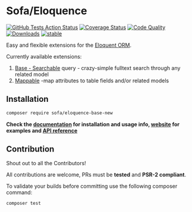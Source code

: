 # Sofa/Eloquence

[![GitHub Tests Action Status](https://github.com/jarektkaczyk/eloquence-base/workflows/Tests/badge.svg)](https://github.com/jarektkaczyk/eloquence-base/actions?query=workflow%3Atests+branch%3Amaster) [![Coverage Status](https://coveralls.io/repos/jarektkaczyk/eloquence-base/badge.svg)](https://coveralls.io/r/jarektkaczyk/eloquence-base) [![Code Quality](https://scrutinizer-ci.com/g/jarektkaczyk/eloquence-base/badges/quality-score.png)](https://scrutinizer-ci.com/g/jarektkaczyk/eloquence-base) [![Downloads](https://poser.pugx.org/sofa/eloquence-base/downloads)](https://packagist.org/packages/sofa/eloquence-base) [![stable](https://poser.pugx.org/sofa/eloquence-base/v/stable.svg)](https://packagist.org/packages/sofa/eloquence-base)

Easy and flexible extensions for the [Eloquent ORM](https://laravel.com/docs/eloquent).

Currently available extensions:

1. [Base - Searchable](https://github.com/jarektkaczyk/eloquence-base-new) query - crazy-simple fulltext search through any related model 
2. [Mappable](https://github.com/jarektkaczyk/eloquence-mappable-new) -map attributes to table fields and/or related models

## Installation

```bash
composer require sofa/eloquence-base-new
```

**Check the [documentation](https://github.com/jarektkaczyk/eloquence/wiki) for installation and usage info, [website](http://softonsofa.com/tag/eloquence/) for examples and [API reference](http://jarektkaczyk.github.io/eloquence-api)**

## Contribution

Shout out to all the Contributors!

All contributions are welcome, PRs must be **tested** and **PSR-2 compliant**.

To validate your builds before committing use the following composer command:
```bash
composer test
```
